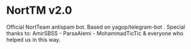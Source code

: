 # NortTM v2.0
Official NortTeam antispam bot. 
Based on yagop/telegram-bot . 
Special thanks to: AmirSBSS - ParsaAlemi - MohammadTicTic &amp; everyone who helped us in this way.
